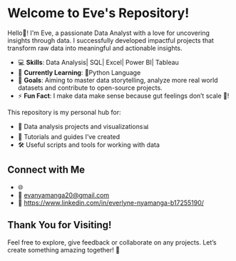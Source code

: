 # Welcome to Eve's Repository!

Hello👋! I'm Eve, a passionate Data Analyst with a love for uncovering insights through data. I successfully developed impactful projects that transform raw data into meaningful and actionable insights. 

- 💻 **Skills**: Data Analysis| SQL| Excel| Power BI| Tableau
- 🌱 **Currently Learning**: 🐍Python Language
- 🎯 **Goals**: Aiming to master data storytelling, analyze more real world datasets and contribute to open-source projects.
- ⚡ **Fun Fact**: I make data make sense because gut feelings don’t scale 🚀!


This repository is my personal hub for:
- 📂 Data analysis projects and visualizations📊
- 📘 Tutorials and guides I’ve created
- 🛠️ Useful scripts and tools for working with data

## Connect with Me
- 🌐 
- 📧 evanyamanga20@gmail.com
- 💼 https://www.linkedin.com/in/everlyne-nyamanga-b17255190/

## Thank You for Visiting!
Feel free to explore, give feedback or collaborate on any projects. Let’s create something amazing together! 🚀

